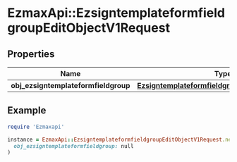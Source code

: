 # EzmaxApi::EzsigntemplateformfieldgroupEditObjectV1Request

## Properties

| Name | Type | Description | Notes |
| ---- | ---- | ----------- | ----- |
| **obj_ezsigntemplateformfieldgroup** | [**EzsigntemplateformfieldgroupRequestCompound**](EzsigntemplateformfieldgroupRequestCompound.md) |  |  |

## Example

```ruby
require 'Ezmaxapi'

instance = EzmaxApi::EzsigntemplateformfieldgroupEditObjectV1Request.new(
  obj_ezsigntemplateformfieldgroup: null
)
```

